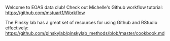 Welcome to EOAS data club! 
Check out Michelle's Github workflow tutorial: https://github.com/mstuart1/Workflow

The Pinsky lab has a great set of resources for using Github and RStudio effectively: https://github.com/pinskylab/pinskylab_methods/blob/master/cookbook.md
